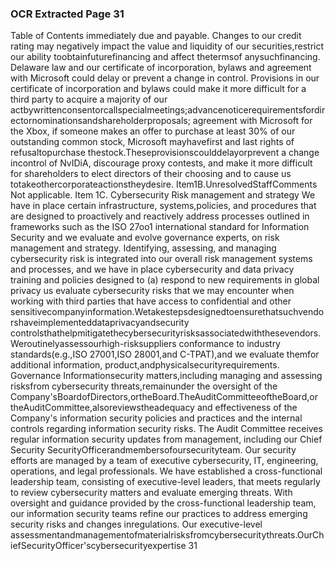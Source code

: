 ### OCR Extracted Page 31

Table of Contents
immediately due and payable. Changes to our credit rating may negatively impact the value and liquidity of our securities,restrict our
ability toobtainfuturefinancing and affect thetermsof anysuchfinancing.
Delaware law and our certificate of incorporation, bylaws and agreement with Microsoft could delay or prevent a change in
control.
Provisions in our certificate of incorporation and bylaws could make it more difficult for a third party to acquire a majority of our
actbywrittenconsentorcallspecialmeetings;advancenoticerequirementsfordirectornominationsandshareholderproposals;
agreement with Microsoft for the Xbox, if someone makes an offer to purchase at least 30% of our outstanding common stock,
Microsoft mayhavefirst and last rights of refusaltopurchase thestock.Theseprovisionscoulddelayorprevent a change incontrol
of NvIDiA, discourage proxy contests, and make it more difficult for shareholders to elect directors of their choosing and to cause us
totakeothercorporateactionstheydesire.
Item1B.UnresolvedStaffComments
Not applicable.
Item 1C. Cybersecurity
Risk management and strategy
We have in place certain infrastructure, systems,policies, and procedures that are designed to proactively and reactively address
processes outlined in frameworks such as the ISO 27oo1 international standard for Information Security and we evaluate and evolve
governance experts, on risk management and strategy.
Identifying, assessing, and managing cybersecurity risk is integrated into our overall risk management systems and processes, and
we have in place cybersecurity and data privacy training and policies designed to (a) respond to new requirements in global privacy
us evaluate cybersecurity risks that we may encounter when working with third parties that have access to confidential and other
sensitivecompanyinformation.Wetakestepsdesignedtoensurethatsuchvendorshaveimplementeddataprivacyandsecurity
controlsthathelpmitigatethecybersecurityrisksassociatedwiththesevendors.Weroutinelyassessourhigh-risksuppliers
conformance to industry standards(e.g.,ISO 27001,ISO 28001,and C-TPAT),and we evaluate themfor additional information,
product,andphysicalsecurityrequirements.
Governance
Informationsecurity matters,including managing and assessing risksfrom cybersecurity threats,remainunder the oversight of the
Company'sBoardofDirectors,ortheBoard.TheAuditCommitteeoftheBoard,or theAuditCommittee,alsoreviewstheadequacy
and effectiveness of the Company's information security policies and practices and the internal controls regarding information
security risks. The Audit Committee receives regular information security updates from management, including our Chief Security
SecurityOfficerandmembersofoursecurityteam.
Our security efforts are managed by a team of executive cybersecurity, IT, engineering, operations, and legal professionals. We have
established a cross-functional leadership team, consisting of executive-level leaders, that meets regularly to review cybersecurity
matters and evaluate emerging threats. With oversight and guidance provided by the cross-functional leadership team, our
information security teams refine our practices to address emerging security risks and changes inregulations. Our executive-level
assessmentandmanagementofmaterialrisksfromcybersecuritythreats.OurChiefSecurityOfficer'scybersecurityexpertise
31